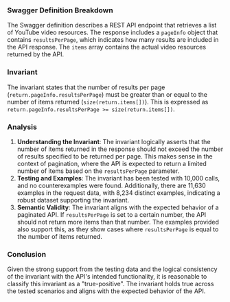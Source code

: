 ### Swagger Definition Breakdown
The Swagger definition describes a REST API endpoint that retrieves a list of YouTube video resources. The response includes a `pageInfo` object that contains `resultsPerPage`, which indicates how many results are included in the API response. The `items` array contains the actual video resources returned by the API.

### Invariant
The invariant states that the number of results per page (`return.pageInfo.resultsPerPage`) must be greater than or equal to the number of items returned (`size(return.items[])`). This is expressed as `return.pageInfo.resultsPerPage >= size(return.items[])`.

### Analysis
1. **Understanding the Invariant**: The invariant logically asserts that the number of items returned in the response should not exceed the number of results specified to be returned per page. This makes sense in the context of pagination, where the API is expected to return a limited number of items based on the `resultsPerPage` parameter.
2. **Testing and Examples**: The invariant has been tested with 10,000 calls, and no counterexamples were found. Additionally, there are 11,630 examples in the request data, with 8,234 distinct examples, indicating a robust dataset supporting the invariant.
3. **Semantic Validity**: The invariant aligns with the expected behavior of a paginated API. If `resultsPerPage` is set to a certain number, the API should not return more items than that number. The examples provided also support this, as they show cases where `resultsPerPage` is equal to the number of items returned.

### Conclusion
Given the strong support from the testing data and the logical consistency of the invariant with the API's intended functionality, it is reasonable to classify this invariant as a "true-positive". The invariant holds true across the tested scenarios and aligns with the expected behavior of the API.
